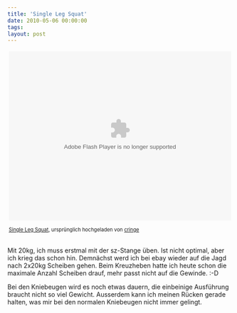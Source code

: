 ```yaml
---
title: 'Single Leg Squat'
date: 2010-05-06 00:00:00 
tags: 
layout: post
---
```

<div style="text-align: left; padding: 3px;">
<object height="380" classid="clsid:d27cdb6e-ae6d-11cf-96b8-444553540000" width="500" codebase="http://download.macromedia.com/pub/shockwave/cabs/flash/swflash.cab#version=6,0,40,0"><param name="data" value="http://www.flickr.com/apps/video/stewart.swf?v=71377" />
<param name="flashvars" value="intl_lang=de-de&amp;photo_secret=22e60c9653&amp;photo_id=4582231058&amp;flickr_show_info_box=true" />
<param name="bgcolor" value="#000000" />
<param name="allowFullScreen" value="true" />
<param name="src" value="http://www.flickr.com/apps/video/stewart.swf?v=71377" />
<param name="allowfullscreen" value="true" />
<embed data="http://www.flickr.com/apps/video/stewart.swf?v=71377" src="http://www.flickr.com/apps/video/stewart.swf?v=71377" allowfullscreen="true" type="application/x-shockwave-flash" height="380" flashvars="intl_lang=de-de&amp;photo_secret=22e60c9653&amp;photo_id=4582231058&amp;flickr_show_info_box=true" width="500"></embed></object>

<span style="font-size: 0.8em; margin-top: 0px;"><a href="http://www.flickr.com/photos/cringe/4582231058/">Single Leg Squat</a>, urspr&uuml;nglich hochgeladen von <a href="http://www.flickr.com/people/cringe/">cringe</a></span>
</div>
<p class="flickr-yourcomment">Mit 20kg, ich muss erstmal mit der sz-Stange üben. Ist nicht optimal, aber ich krieg das schon hin. Demn&auml;chst werd ich bei ebay wieder auf die Jagd nach 2x20kg Scheiben gehen. Beim Kreuzheben hatte ich heute schon die maximale Anzahl Scheiben drauf, mehr passt nicht auf die Gewinde. :-D</p>

<p>Bei den Kniebeugen wird es noch etwas dauern, die einbeinige Ausf&uuml;hrung braucht nicht so viel Gewicht. Ausserdem kann ich meinen R&uuml;cken gerade halten, was mir bei den normalen Kniebeugen nicht immer gelingt.</p>

